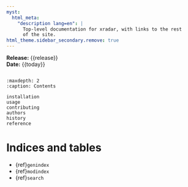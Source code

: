 ```yaml
---
myst:
  html_meta:
    "description lang=en": |
      Top-level documentation for xradar, with links to the rest
      of the site.
html_theme.sidebar_secondary.remove: true
---
```


**Release:** {{release}}\
**Date:** {{today}}

```{include} ../README.md
```

```{toctree}
:maxdepth: 2
:caption: Contents

installation
usage
contributing
authors
history
reference
```

Indices and tables
==================
- {ref}`genindex`
- {ref}`modindex`
- {ref}`search`
